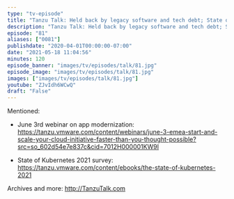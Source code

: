 ```yaml
---
type: "tv-episode"
title: "Tanzu Talk: Held back by legacy software and tech debt; State of Kubernetes 2021 survey"
description: "Tanzu Talk: Held back by legacy software and tech debt; State of Kubernetes 2021 survey"
episode: "81"
aliases: ["0081"]
publishdate: "2020-04-01T00:00:00-07:00"
date: "2021-05-18 11:04:56"
minutes: 120
episode_banner: "images/tv/episodes/talk/81.jpg"
episode_image: "images/tv/episodes/talk/81.jpg"
images: ["images/tv/episodes/talk/81.jpg"]
youtube: "ZJvIdh6WCwQ"
draft: "False"
---
```


Mentioned:

- June 3rd webinar on app modernization: https://tanzu.vmware.com/content/webinars/june-3-emea-start-and-scale-your-cloud-initiative-faster-than-you-thought-possible?src=so_602d54e7e837c&cid=7012H000001KW9I

- State of Kubernetes 2021 survey: https://tanzu.vmware.com/content/ebooks/the-state-of-kubernetes-2021

Archives and more: http://TanzuTalk.com